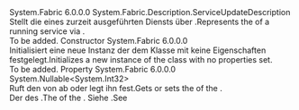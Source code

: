 <Type Name="StatelessServiceUpdateDescription" FullName="System.Fabric.Description.StatelessServiceUpdateDescription">
  <TypeSignature Language="C#" Value="public sealed class StatelessServiceUpdateDescription : System.Fabric.Description.ServiceUpdateDescription" />
  <TypeSignature Language="ILAsm" Value=".class public auto ansi sealed beforefieldinit StatelessServiceUpdateDescription extends System.Fabric.Description.ServiceUpdateDescription" />
  <TypeSignature Language="DocId" Value="T:System.Fabric.Description.StatelessServiceUpdateDescription" />
  <TypeSignature Language="VB.NET" Value="Public NotInheritable Class StatelessServiceUpdateDescription&#xA;Inherits ServiceUpdateDescription" />
  <TypeSignature Language="F#" Value="type StatelessServiceUpdateDescription = class&#xA;    inherit ServiceUpdateDescription" />
  <AssemblyInfo>
    <AssemblyName>System.Fabric</AssemblyName>
    <AssemblyVersion>6.0.0.0</AssemblyVersion>
  </AssemblyInfo>
  <Base>
    <BaseTypeName>System.Fabric.Description.ServiceUpdateDescription</BaseTypeName>
  </Base>
  <Interfaces />
  <Docs>
    <summary>
      <para><span data-ttu-id="6cf27-101">Stellt die <see cref="T:System.Fabric.Description.StatelessServiceDescription" /> eines zurzeit ausgeführten Diensts über <see cref="M:System.Fabric.FabricClient.ServiceManagementClient.UpdateServiceAsync(System.Uri,System.Fabric.Description.ServiceUpdateDescription)" />.</span><span class="sxs-lookup"><span data-stu-id="6cf27-101">Represents the <see cref="T:System.Fabric.Description.StatelessServiceDescription" /> of a running service via <see cref="M:System.Fabric.FabricClient.ServiceManagementClient.UpdateServiceAsync(System.Uri,System.Fabric.Description.ServiceUpdateDescription)" />.</span></span></para>
    </summary>
    <remarks>To be added.</remarks>
  </Docs>
  <Members>
    <Member MemberName=".ctor">
      <MemberSignature Language="C#" Value="public StatelessServiceUpdateDescription ();" />
      <MemberSignature Language="ILAsm" Value=".method public hidebysig specialname rtspecialname instance void .ctor() cil managed" />
      <MemberSignature Language="DocId" Value="M:System.Fabric.Description.StatelessServiceUpdateDescription.#ctor" />
      <MemberSignature Language="VB.NET" Value="Public Sub New ()" />
      <MemberType>Constructor</MemberType>
      <AssemblyInfo>
        <AssemblyName>System.Fabric</AssemblyName>
        <AssemblyVersion>6.0.0.0</AssemblyVersion>
      </AssemblyInfo>
      <Parameters />
      <Docs>
        <summary>
          <para><span data-ttu-id="6cf27-102">Initialisiert eine neue Instanz der dem <see cref="T:System.Fabric.Description.StatelessServiceUpdateDescription" /> Klasse mit keine Eigenschaften festgelegt.</span><span class="sxs-lookup"><span data-stu-id="6cf27-102">Initializes a new instance of the <see cref="T:System.Fabric.Description.StatelessServiceUpdateDescription" /> class with no properties set.</span></span></para>
        </summary>
        <remarks>To be added.</remarks>
      </Docs>
    </Member>
    <Member MemberName="InstanceCount">
      <MemberSignature Language="C#" Value="public Nullable&lt;int&gt; InstanceCount { get; set; }" />
      <MemberSignature Language="ILAsm" Value=".property instance valuetype System.Nullable`1&lt;int32&gt; InstanceCount" />
      <MemberSignature Language="DocId" Value="P:System.Fabric.Description.StatelessServiceUpdateDescription.InstanceCount" />
      <MemberSignature Language="VB.NET" Value="Public Property InstanceCount As Nullable(Of Integer)" />
      <MemberSignature Language="F#" Value="member this.InstanceCount : Nullable&lt;int&gt; with get, set" Usage="System.Fabric.Description.StatelessServiceUpdateDescription.InstanceCount" />
      <MemberType>Property</MemberType>
      <AssemblyInfo>
        <AssemblyName>System.Fabric</AssemblyName>
        <AssemblyVersion>6.0.0.0</AssemblyVersion>
      </AssemblyInfo>
      <ReturnValue>
        <ReturnType>System.Nullable&lt;System.Int32&gt;</ReturnType>
      </ReturnValue>
      <Docs>
        <summary>
          <para><span data-ttu-id="6cf27-103">Ruft den <see cref="P:System.Fabric.Description.StatelessServiceUpdateDescription.InstanceCount" /> von <see cref="T:System.Fabric.Description.StatelessServiceUpdateDescription" /> ab oder legt ihn fest.</span><span class="sxs-lookup"><span data-stu-id="6cf27-103">Gets or sets the <see cref="P:System.Fabric.Description.StatelessServiceUpdateDescription.InstanceCount" /> of the <see cref="T:System.Fabric.Description.StatelessServiceUpdateDescription" />.</span></span></para>
        </summary>
        <value>
          <para><span data-ttu-id="6cf27-104">Der <see cref="P:System.Fabric.Description.StatelessServiceUpdateDescription.InstanceCount" /> des <see cref="T:System.Fabric.Description.StatelessServiceUpdateDescription" />.</span><span class="sxs-lookup"><span data-stu-id="6cf27-104">The <see cref="P:System.Fabric.Description.StatelessServiceUpdateDescription.InstanceCount" /> of the <see cref="T:System.Fabric.Description.StatelessServiceUpdateDescription" />.</span></span></para>
        </value>
        <remarks>
          <para><span data-ttu-id="6cf27-105">Siehe <see cref="P:System.Fabric.Description.StatelessServiceDescription.InstanceCount" />.</span><span class="sxs-lookup"><span data-stu-id="6cf27-105">See <see cref="P:System.Fabric.Description.StatelessServiceDescription.InstanceCount" /></span></span></para>
        </remarks>
      </Docs>
    </Member>
  </Members>
</Type>
